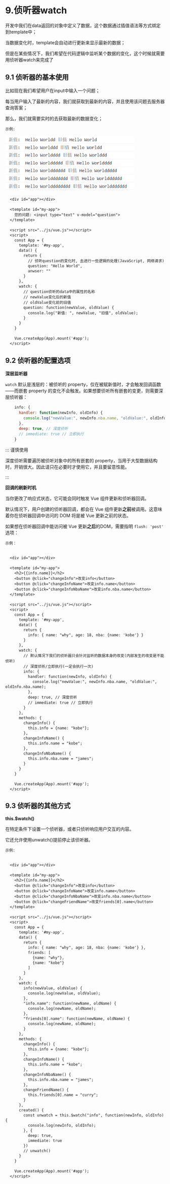 # 9.侦听器watch

开发中我们在data返回的对象中定义了数据，这个数据通过插值语法等方式绑定到template中； 

当数据变化时，template会自动进行更新来显示最新的数据； 

但是在某些情况下，我们希望在代码逻辑中监听某个数据的变化，这个时候就需要用侦听器watch来完成了

## 9.1 侦听器的基本使用

比如现在我们希望用户在input中输入一个问题； 

每当用户输入了最新的内容，我们就获取到最新的内容，并且使用该问题去服务器查询答案； 

那么，我们就需要实时的去获取最新的数据变化；



`示例:`

<img src="../../images/image-20220706145633145.png" alt="image-20220706145633145" style="zoom: 80%;" />

```vue
  <div id="app"></div>

  <template id="my-app">
    您的问题: <input type="text" v-model="question">
  </template>

  <script src="../js/vue.js"></script>
  <script>
    const App = {
      template: '#my-app',
      data() {
        return {
          // 侦听question的变化时, 去进行一些逻辑的处理(JavaScript, 网络请求)
          question: "Hello World",
          anwser: ""
        }
      },
      watch: {
        // question侦听的data中的属性的名称
        // newValue变化后的新值
        // oldValue变化前的旧值
        question: function(newValue, oldValue) {
          console.log("新值: ", newValue, "旧值", oldValue);
        }
      }
    }

    Vue.createApp(App).mount('#app');
  </script>
```



## 9.2 侦听器的配置选项

**深层监听器**

`watch` 默认是浅层的：被侦听的 property，仅在被赋新值时，才会触发回调函数——而嵌套 property 的变化不会触发。如果想要侦听所有嵌套的变更，则需要深层侦听器：

```js
    info: {
      handler: function(newInfo, oldInfo) {
        console.log("newValue:", newInfo.nba.name, "oldValue:", oldInfo.nba.name);
      },
      deep: true, // 深度侦听
      // immediate: true // 立即执行
    }
```

 :::  谨慎使用

深度侦听需要遍历被侦听对象中的所有嵌套的 property，当用于大型数据结构时，开销很大。因此请只在必要时才使用它，并且要留意性能。

 :::  

**回调的刷新时机**

当你更改了响应式状态，它可能会同时触发 Vue 组件更新和侦听器回调。

默认情况下，用户创建的侦听器回调，都会在 Vue 组件更新**之前**被调用。这意味着你在侦听器回调中访问的 DOM 将是被 Vue 更新之前的状态。

如果想在侦听器回调中能访问被 Vue 更新**之后**的DOM，需要指明 `flush: 'post'` 选项：

`示例：`

```vue
  
  <div id="app"></div>

  <template id="my-app">
    <h2>{{info.name}}</h2>
    <button @click="changeInfo">改变info</button>
    <button @click="changeInfoName">改变info.name</button>
    <button @click="changeInfoNbaName">改变info.nba.name</button>
  </template>

  <script src="../js/vue.js"></script>
  <script>
    const App = {
      template: '#my-app',
      data() {
        return {
          info: { name: "why", age: 18, nba: {name: 'kobe'} }
        }
      },
      watch: {
        // 默认情况下我们的侦听器只会针对监听的数据本身的改变(内部发生的改变是不能侦听)
        // 深度侦听/立即执行(一定会执行一次)
        info: {
          handler: function(newInfo, oldInfo) {
            console.log("newValue:", newInfo.nba.name, "oldValue:", oldInfo.nba.name);
          },
          deep: true, // 深度侦听
          // immediate: true // 立即执行
        }
      },
      methods: {
        changeInfo() {
          this.info = {name: "kobe"};
        },
        changeInfoName() {
          this.info.name = "kobe";
        },
        changeInfoNbaName() {
          this.info.nba.name = "james";
        }
      }
    }

    Vue.createApp(App).mount('#app');
  </script>
```



## 9.3 侦听器的其他方式

**this.$watch()**

在特定条件下设置一个侦听器，或者只侦听响应用户交互的内容。

它还允许使用unwatch()提前停止该侦听器。

`示例:`

```vue
 
  <div id="app"></div>

  <template id="my-app">
    <h2>{{info.name}}</h2>
    <button @click="changeInfo">改变info</button>
    <button @click="changeInfoName">改变info.name</button>
    <button @click="changeInfoNbaName">改变info.nba.name</button>
    <button @click="changeFriendName">改变friends[0].name</button>
  </template>

  <script src="../js/vue.js"></script>
  <script>
    const App = {
      template: '#my-app',
      data() {
        return {
          info: { name: "why", age: 18, nba: {name: 'kobe'} },
          friends: [
            {name: "why"}, 
            {name: "kobe"}
          ]
        }
      },
      watch: {
        info(newValue, oldValue) {
          console.log(newValue, oldValue);
        },
        "info.name": function(newName, oldName) {
          console.log(newName, oldName);
        },
        "friends[0].name": function(newName, oldName) {
          console.log(newName, oldName);
        }
      },
      methods: {
        changeInfo() {
          this.info = {name: "kobe"};
        },
        changeInfoName() {
          this.info.name = "kobe";
        },
        changeInfoNbaName() {
          this.info.nba.name = "james";
        },
        changeFriendName() {
          this.friends[0].name = "curry";
        }
      },
      created() {
        const unwatch = this.$watch("info", function(newInfo, oldInfo) {
          console.log(newInfo, oldInfo);
        }, {
          deep: true,
          immediate: true
        })
        // unwatch()
      }
    }

    Vue.createApp(App).mount('#app');
  </script>
```

